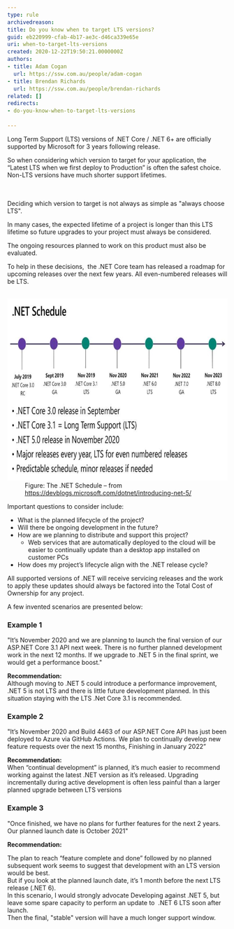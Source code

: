 ```yaml
---
type: rule
archivedreason: 
title: Do you know when to target LTS versions?
guid: eb220999-cfab-4b17-ae3c-d46ca339e65e
uri: when-to-target-lts-versions
created: 2020-12-22T19:50:21.0000000Z
authors:
- title: Adam Cogan
  url: https://ssw.com.au/people/adam-cogan
- title: Brendan Richards
  url: https://ssw.com.au/people/brendan-richards
related: []
redirects:
- do-you-know-when-to-target-lts-versions

---
```



<p class="ssw15-rteElement-P">Long Term Support (LTS) versions of .NET Core / .NET 6+ are officially supported by Microsoft for 3 years following release. ​<br></p>So when considering which version to target for your application, the “Latest LTS when we first deploy to Production” is often the safest choice.<br>Non-LTS versions have much shorter support lifetimes.<br>
<br><excerpt class='endintro'></excerpt><br>
<p class="ssw15-rteElement-P">​Deciding which version to target is​ not always as simple as "always choose LTS".<br></p><p class="ssw15-rteElement-P">In many cases, the expected lifetime of a project is longer than ​​​this LTS lifetime so future upgrades to your project must always be considered. </p><p class="ssw15-rteElement-P">The ongoing resources planned to work on this product must also be evaluated.​<br></p><p class="ssw15-rteElement-P">To help in these decisions,  the .NET Core team has released a roadmap for upcoming releases over the next few years. All even-numbered releases will be LTS.<br><br></p><dl class="image"><dt>
      <img src="net-schedule.jpg" alt="net-schedule.jpg" style="width:750px;height:415px;" />
   </dt><dd>Figure: The .NET Schedule – from 
      <a href="https://devblogs.microsoft.com/dotnet/introducing-net-5/">https://devblogs.microsoft.com/dotnet/introducing-net-5/</a></dd></dl><p class="ssw15-rteElement-P">Important questions to consider include:​​<br></p><ul><li>What is the planned lifecycle of the project?</li><li>Will there be ongoing development in the future?</li><li>How are we planning to distribute and support this project?
   <ul><li>Web services that are automatically deployed to the cloud will be easier to continually update than a desktop app installed on customer PCs<br></li></ul></li>
   <li>​How does my project’s lifecycle align with the .NET release cycle?</li></ul><p class="ssw15-rteElement-P">All supported versions of .NET will receive servicing releases and the work to apply these updates should always be factored into the Total Cost of Ownership for any project.​<br></p><p class="ssw15-rteElement-P">A few invented scenarios are presented below:<br></p><h3 class="ssw15-rteElement-H3"> Example 1<br></h3><p class="ssw15-rteElement-GreyBox">
"It’s November 2020 and we are planning to launch the final version of our ASP.NET Core 3.1 API next week. There is no further planned development work in the next 12 months. If we upgrade to .NET 5 in the final sprint, we would get a performance boost."<br></p><b>Recommendation:</b><br>Although moving to .NET 5 could introduce a performance improvement, .NET 5 is not LTS and there is little future development planned. In this situation staying with the LTS .Net Core 3.1 is recommended.<br>
<h3 class="ssw15-rteElement-H3">Example 2<br></h3><p class="ssw15-rteElement-GreyBox">
"It’s November 2020 and Build 4463 of our ASP.NET Core API has just been deployed to Azure via GitHub Actions. We plan to continually develop new feature requests over the next 15 months, Finishing in January 2022”<br></p><b>Recommendation:</b><br>When “continual development” is planned, it’s much easier to recommend working against the latest .NET version as it’s released. Upgrading incrementally during active development is often less painful than a larger planned upgrade between LTS versions <br>
<h3 class="ssw15-rteElement-H3">Example 3</h3><p class="ssw15-rteElement-GreyBox">
"Once finished, we have no plans for further features for the next 2 years. Our planned launch date is October 2021"​<br></p><b>Recommendation: </b>
<p class="ssw15-rteElement-P">The plan to reach “feature complete and done” followed by no planned subsequent work seems to suggest that development with an LTS version would be best. 
   <br>But if you look at the planned launch date, it’s 1 month before the next LTS release (.NET 6).<br>​In this scenario, I would strongly advocate Developing against .NET 5, but leave some spare capacity to perform an update to  .NET 6 LTS soon after launch. <br>Then the final, "stable" version will have a much longer support window.<br></p>


